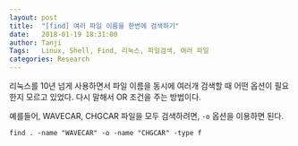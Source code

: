 ```yaml
---
layout: post
title:  "[find] 여러 파일 이름을 한번에 검색하기"
date:   2018-01-19 18:31:00
author: Tanji
Tags:   Linux, Shell, Find, 리눅스, 파일검색, 여러 파일
categories: Research
---
```


리눅스를 10년 넘게 사용하면서 파일 이름을 동시에 여러개 검색할 때 어떤 옵션이 필요한지 모르고 있었다. 다시 말해서 OR 조건을 주는 방법이다.

예를들어, WAVECAR, CHGCAR 파일을 모두 검색하려면, `-o` 옵션을 이용하면 된다.

```
find . -name "WAVECAR" -o -name "CHGCAR" -type f
```